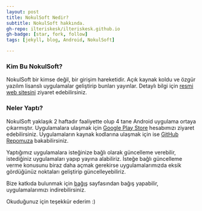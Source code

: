```yaml
---
layout: post
title: NokulSoft Nedir?
subtitle: NokulSoft hakkında.
gh-repo: ilteriskesk/ilteriskesk.github.io
gh-badge: [star, fork, follow]
tags: [jekyll, blog, Android, NokulSoft]

---
```


### Kim Bu NokulSoft?

NokulSoft bir kimse değil, bir girişim hareketidir. Açık kaynak koldu ve özgür yazılım lisanslı uygulamalar geliştirip bunları
yayınlar. Detaylı bilgi için [resmi web sitesini](http://nokulsoft.com) ziyaret edebilirsiniz.

### Neler Yaptı?

NokulSoft yaklaşık 2 haftadır faaliyette olup 4 tane Android uygulama ortaya çıkarmıştır. Uygulamalara ulaşmak için [Google Play Store](https://play.google.com/store/apps/developer?id=Nokulsoft) hesabımızı ziyaret edebilirsiniz. Uygulamaların kaynak kodlarına ulaşmak için
ise [GitHub Repomuza](https://github.com/ilteriskeskin/NokulSoft) bakabilirsiniz.

Yaptığımız uygulamalara isteğinize bağlı olarak güncelleme verebilir, istediğiniz uygulamaları yapıp yayına alabiliriz. İsteğe bağlı
güncelleme verme konusunu biraz daha açmak gerekirse uygulamalarımızda eksik gördüğünüz noktaları geliştirip güncelleyebiliriz.

Bize katkıda bulunmak için [bağış](/bagis) sayfasından bağış yapabilir, uygulamalarımızı indirebilirsiniz.

Okuduğunuz için teşekkür ederim :)